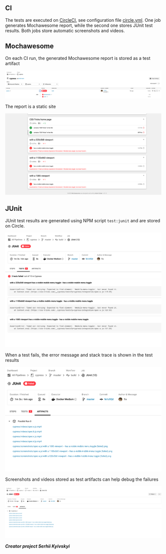 ## CI

The tests are executed on [CircleCI](https://app.circleci.com/pipelines/github/Benedicttt/cypress), see configuration file [circle.yml](.circleci/config.yml). One job generates Mochawesome report, while the second one stores JUnit test results. Both jobs store automatic screenshots and videos.

## Mochawesome

On each CI run, the generated Mochawesome report is stored as a test artifact

![test artifact](images/ci-view.png)

The report is a static site

![test report](images/junit-fail-pass.png)

## JUnit

JUnit test results are generated using NPM script `test:junit` and are stored on Circle.

![JUnit pass](images/junit-fail-pass2.png)

When a test fails, the error message and stack trace is shown in the test results

![JUnit fail](images/junit-fail-pass3.png)

Screenshots and videos stored as test artifacts can help debug the failures

![Test artifacts](images/reports.png)


***Creator project Serhii Kyivskyi***